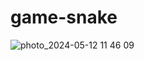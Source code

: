 # game-snake

![photo_2024-05-12 11 46 09](https://github.com/mrjeyson/game-snake/assets/71706561/d38aab60-2424-4c3a-8e13-8d4d1b90f64a)
